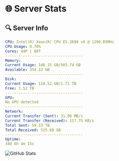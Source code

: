 # 🌐 Server Stats
## 🔍 Server Info
```yaml
CPU: Intel(R) Xeon(R) CPU E5-2699 v4 @ 1290.85MHz
CPU Usage: 0.70%
Cores: 44P | 88T
-----------------------------------
Memory:
Current Usage: 146.15 GB/503.74 GB
Available: 354.13 GB
-----------------------------------
Disk:
Current Usage: 110.52 GB/1.71 TB
Free: 1.52 TB
-----------------------------------
GPU:
No GPU detected
-----------------------------------
Network:
Current Transfer (Sent): 31.09 MB/s
Current Transfer (Received): 117.75 KB/s
Total Sent: 59.13 TB
Total Received: 525.69 GB
-----------------------------------
Uptime:
34d 6h 4m 15s
```
![GitHub Stats](https://img.shields.io/badge/Updated-2025-04-11_03:27:04-blue)